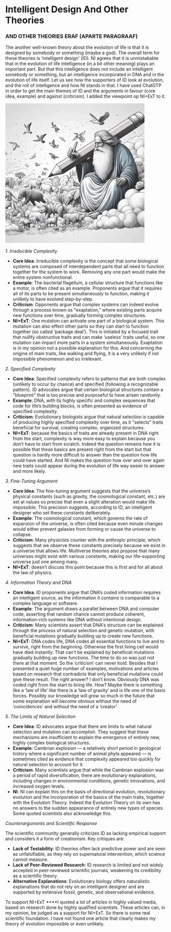 # Intelligent Design And Other Theories

### AND OTHER THEORIES ERAF (APARTE PARAGRAAF)

The another well-known theory about the evolution of life is that it is designed by somebody or something (maybe a god). The overall term for these theories is ‘intelligent design’ (ID). NI agrees that it is unmistakable that in the evolution of life intelligence (in a bit other meaning) plays an important part. But that this intelligence does not include an intelligent somebody or something, but an intelligence incorporated in DNA and in the evolution of life itself. Let us see how the supporters of ID look at evolution, and the roll of intelligence and how NI stands in that. I have used ChatGTP in order to get the main themes of ID and the arguments in favour (core idea, example) and against (criticism). I added the viewpoint op NI+ExT to it.

![creator.jpg](/creator.jpg)

_1. Irreducible Complexity_

- **Core Idea**: Irreducible complexity is the concept that some biological systems are composed of interdependent parts that all need to function together for the system to work. Removing any one part would make the entire system nonfunctional.
- **Example**: The bacterial flagellum, a cellular structure that functions like a motor, is often cited as an example. Proponents argue that it requires all of its parts to be present simultaneously to function, making it unlikely to have evolved step-by-step.
- **Criticism**: Opponents argue that complex systems can indeed evolve through a process known as "exaptation," where existing parts acquire new functions over time, gradually forming complex structures.
- **NI+ExT**: One mutation can activate one part of a biological system. This mutation can also effect other parts so they can start to function together (so called ‘package deal’). This is initiated by a focused trait that nullify obstructive traits and can make ‘useless’ traits useful, so one mutation can impact more parts in a system simultaneously. Exaptation is in my opinion not a possible explanation for this. And concerning the origine of main traits, like walking and flying, it is a very unlikely if not impossible phenomenon and so irrelevant.

_2. Specified Complexity_

- **Core Idea**: Specified complexity refers to patterns that are both complex (unlikely to occur by chance) and specified (following a recognizable pattern). ID advocates argue that certain biological structures contain a "blueprint" that is too precise and purposeful to have arisen randomly.
- **Example**: DNA, with its highly specific and complex sequences that code for life’s building blocks, is often presented as evidence of specified complexity.
- **Criticism**: Evolutionary biologists argue that natural selection is capable of producing highly specified complexity over time, as it "selects" traits beneficial for survival, creating complex, organized structures.
- **NI+ExT**: because the basics of traits are already present in DNA right from the start, complexity is way more easy to explain because you don’t have to start from scratch. Indeed the question remains how it is possible that these basics are present right from the start but that question is hardly more difficult to answer than the question how life could have started. And NI makes the question how over and over again new traits could appear during the evolution of life way easier to answer and more likely.

_3. Fine-Tuning Argument_

- **Core Idea**: The fine-tuning argument suggests that the universe’s physical constants (such as gravity, the cosmological constant, etc.) are set at values so precise that even a slight alteration would make life impossible. This precision suggests, according to ID, an intelligent designer who set these constants deliberately.
- **Example**: The cosmological constant, which governs the rate of expansion of the universe, is often cited because even minute changes would either prevent galaxies from forming or cause the universe to collapse.
- **Criticism**: Many physicists counter with the anthropic principle, which suggests that we observe these constants precisely because we exist in a universe that allows life. Multiverse theories also propose that many universes might exist with various constants, making our life-supporting universe just one among many.
- **NI+ExT**: doesn’t discuss this point because this is first and for all about the law of physics.

_4. Information Theory and DNA_

- **Core Idea**: ID proponents argue that DNA’s coded information requires an intelligent source, as the information it contains is comparable to a complex language or software.
- **Example**: The argument draws a parallel between DNA and computer code, asserting that random chance cannot produce coherent, information-rich systems like DNA without intentional design.
- **Criticism**: Many scientists assert that DNA's structure can be explained through the process of natural selection and genetic mutation, with beneficial mutations gradually building up to create new functions.
- **NI+ExT**: DNA codes life, DNA codes all essential functions to live and to survive, right from the beginning. Otherwise the first living cell would have died instantly. That can’t be explained by beneficial mutations gradually building up new functions. The time to do so was just not there at that moment. So the ‘criticism’ can never hold. Besides that I presented a quiet huge number of examples, motivations and articles based on research that contradicts that only beneficial mutations could give these result. The right answer? I don’t know. Obviously DNA was coded right from the start to bring life. How? Maybe there is something like a ‘law of life’ like there is a ‘law of gravity’ and is life one of the basis forces. Possibly our knowledge will grow so much in the future that some explanation will become obvious without the need of ‘coincidences’ and without the need of a ‘creator’.

_5. The Limits of Natural Selection_

- **Core Idea**: ID advocates argue that there are limits to what natural selection and mutation can accomplish. They suggest that these mechanisms are insufficient to explain the emergence of entirely new, highly complex biological structures.
- **Example**: Cambrian explosion — a relatively short period in geological history where a significant number of animal phyla appeared — is sometimes cited as evidence that complexity appeared too quickly for natural selection to account for it.
- **Criticism**: Many scientists argue that while the Cambrian explosion was a period of rapid diversification, there are evolutionary explanations, including changes in environmental conditions, genetic innovations, and increased oxygen levels.
- **NI**: NI can explain this on the basis of directional evolution, revolutionary evolution and the incorporation of the basics of the main traits, together with the Evolution Theory. Indeed the Evolution Theory on its own has no answers to the sudden appearance of entirely new types of species. Some quoted scientists also acknowledge this.

_Counterarguments and Scientific Response_

The scientific community generally criticizes ID as lacking empirical support and considers it a form of creationism. Key critiques are:

- **Lack of Testability**: ID theories often lack predictive power and are seen as unfalsifiable, as they rely on supernatural intervention, which science cannot measure.
- **Lack of Peer-Reviewed Research**: ID research is limited and not widely accepted in peer-reviewed scientific journals, weakening its credibility as a scientific theory.
- **Alternative Explanations**: Evolutionary biology offers naturalistic explanations that do not rely on an intelligent designer and are supported by extensive fossil, genetic, and observational evidence.

To support NI+ExT ****I quoted a lot of articles in highly valued media, based on research done by highly qualified scientists. These articles can, in my opinion, be judged as a support for NI+ExT. So there is some real scientific foundation. I have not found one article that clearly makes my theory of evolution impossible or even unlikely.
